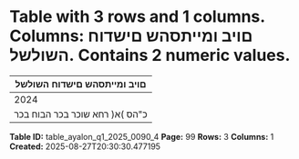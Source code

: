 # Table with 3 rows and 1 columns. Columns: םויב ומייתסהש םישדוח השולשל. Contains 2 numeric values.

| םויב ומייתסהש םישדוח השולשל |
|---|
| 2024 | ינויב 30 |
| כ"הס )א( רחא שוכר בכר הבוח בכר |

**Table ID:** table_ayalon_q1_2025_0090_4
**Page:** 99
**Rows:** 3
**Columns:** 1
**Created:** 2025-08-27T20:30:30.477195
